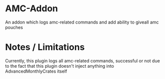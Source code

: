 # AMC-Addon
An addon which logs amc-related commands and add ability to giveall amc pouches
# Notes / Limitations
Currently, this plugin logs all amc-related commands, successful or not due to the fact that this plugin doesn't inject anything into AdvancedMonthlyCrates itself

